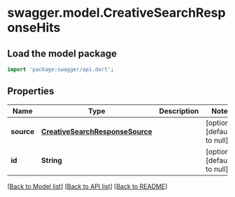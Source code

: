 # swagger.model.CreativeSearchResponseHits

## Load the model package
```dart
import 'package:swagger/api.dart';
```

## Properties
Name | Type | Description | Notes
------------ | ------------- | ------------- | -------------
**source** | [**CreativeSearchResponseSource**](CreativeSearchResponseSource.md) |  | [optional] [default to null]
**id** | **String** |  | [optional] [default to null]

[[Back to Model list]](../README.md#documentation-for-models) [[Back to API list]](../README.md#documentation-for-api-endpoints) [[Back to README]](../README.md)



